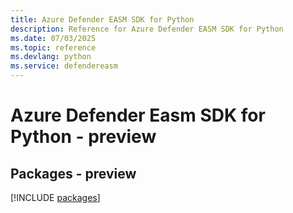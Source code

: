 ```yaml
---
title: Azure Defender EASM SDK for Python
description: Reference for Azure Defender EASM SDK for Python
ms.date: 07/03/2025
ms.topic: reference
ms.devlang: python
ms.service: defendereasm
---
```

# Azure Defender Easm SDK for Python - preview
## Packages - preview
[!INCLUDE [packages](defender-easm-index.md)]